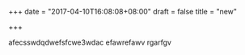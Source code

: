 +++
date = "2017-04-10T16:08:08+08:00"
draft = false
title = "new"

+++

afecsswdqdwefsfcwe3wdac
efawrefawv
rgarfgv